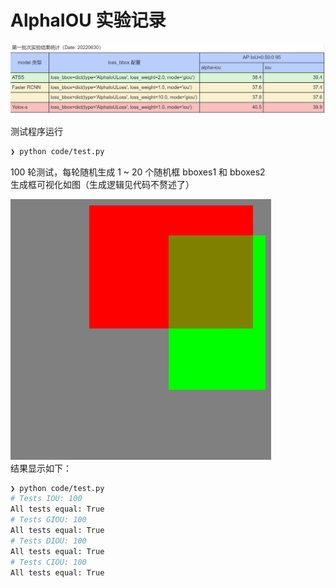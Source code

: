 # AlphaIOU 实验记录
  

![实验结果](./assets/exp_results_0630.png)  
  
测试程序运行  
```bash
❯ python code/test.py
```
  
100 轮测试，每轮随机生成 1 ~ 20 个随机框 bboxes1 和 bboxes2  
生成框可视化如图（生成逻辑见代码不赘述了）

![随机框](./assets/vis.png)  
结果显示如下：  
```bash
❯ python code/test.py
# Tests IOU: 100
All tests equal: True
# Tests GIOU: 100
All tests equal: True
# Tests DIOU: 100
All tests equal: True
# Tests CIOU: 100
All tests equal: True
```
